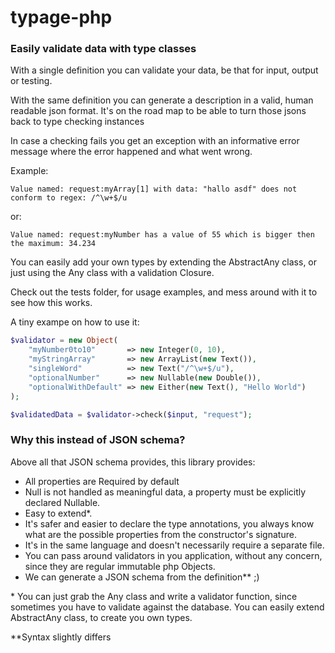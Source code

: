 # typage-php
### Easily validate data with type classes
 
<!--Typage-php has a lot to offer. -->

With a single definition you can validate your data, be that for input, output or testing.

With the same definition you can generate a description in a valid, human readable json format.
It's on the road map to be able to turn those jsons back to type checking instances

In case a checking fails you get an exception with an informative error message where the error happened and what went wrong.

Example:

`Value named: request:myArray[1] with data: "hallo asdf" does not conform to regex: /^\w+$/u`

or:

`Value named: request:myNumber has a value of 55 which is bigger then the maximum: 34.234`

You can easily add your own types by extending the AbstractAny class, or just using the Any class with a validation Closure.

Check out the tests folder, for usage examples, and mess around with it to see how this works.

A tiny exampe on how to use it:
```php
$validator = new Object(
    "myNumber0to10"       => new Integer(0, 10),
    "myStringArray"       => new ArrayList(new Text()),
    "singleWord"          => new Text("/^\w+$/u"),
    "optionalNumber"      => new Nullable(new Double()),
    "optionalWithDefault" => new Either(new Text(), "Hello World")
);

$validatedData = $validator->check($input, "request");
```


### Why this instead of JSON schema?
Above all that JSON schema provides, this library provides:

- All properties are Required by default
- Null is not handled as meaningful data, a property must be explicitly declared Nullable.
- Easy to extend*.
- It's safer and easier to declare the type annotations, you always know what are the possible properties from the constructor's signature.
- It's in the same language and doesn't necessarily require a separate file.
- You can pass around validators in you application, without any concern, since they are regular immutable php Objects.
- We can generate a JSON schema from the definition** ;)

\* You can just grab the Any class and write a validator function, since sometimes you have to validate against the database. You can easily extend AbstractAny class, to create you own types.

**Syntax slightly differs
